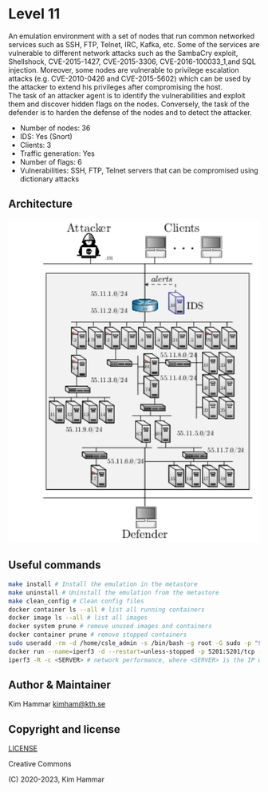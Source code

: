 # Level 11

An emulation environment with a set of nodes that run common networked services such as SSH, FTP, Telnet, IRC, Kafka, 
etc. Some of the services are vulnerable to different network attacks
such as the SambaCry exploit, Shellshock, CVE-2015-1427, CVE-2015-3306, CVE-2016-100033_1,and SQL injection.
Moreover, some nodes are vulnerable to privilege escalation attacks (e.g. CVE-2010-0426 and CVE-2015-5602)
which can be used by the attacker to extend his privileges after compromising the host.    
The task of an attacker agent is to identify the vulnerabilities and
exploit them and discover hidden flags
on the nodes. Conversely, the task of the defender is to harden the defense of the nodes and to detect the
attacker. 

- Number of nodes: 36
- IDS: Yes (Snort)
- Clients: 3 
- Traffic generation: Yes
- Number of flags: 6
- Vulnerabilities: SSH, FTP, Telnet servers that can be compromised using dictionary attacks

## Architecture
<p align="center">
<img src="env.png" width="600">
</p>

## Useful commands

```bash
make install # Install the emulation in the metastore
make uninstall # Uninstall the emulation from the metastore
make clean_config # Clean config files 
docker container ls --all # list all running containers
docker image ls --all # list all images
docker system prune # remove unused images and containers
docker container prune # remove stopped containers
sudo useradd -rm -d /home/csle_admin -s /bin/bash -g root -G sudo -p "$(openssl passwd -1 'csle@admin-pw_191')" csle_admin
docker run --name=iperf3 -d --restart=unless-stopped -p 5201:5201/tcp -p 5201:5201/udp mlabbe/iperf3 # Start the iperf server on the host
iperf3 -R -c <SERVER> # network performance, where <SERVER> is the IP where the iperf server is running e.g. the host 172.31.212.92   
```

## Author & Maintainer

Kim Hammar <kimham@kth.se>

## Copyright and license

[LICENSE](../../../../../LICENSE.md)

Creative Commons

(C) 2020-2023, Kim Hammar